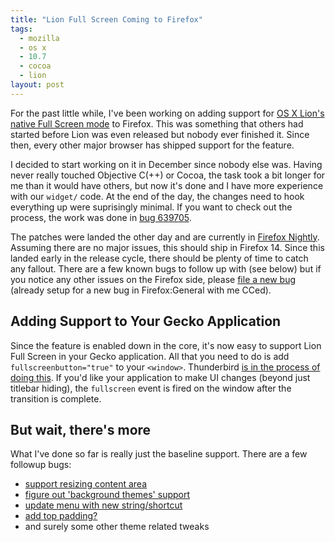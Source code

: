 ```yaml
---
title: "Lion Full Screen Coming to Firefox"
tags:
  - mozilla
  - os x
  - 10.7
  - cocoa
  - lion
layout: post
---
```


For the past little while, I've been working on adding support for [OS X Lion's native Full Screen mode](https://www.apple.com/macosx/whats-new/full-screen.html) to Firefox. This was something that others had started before Lion was even released but nobody ever finished it. Since then, every other major browser has shipped support for the feature.

I decided to start working on it in December since nobody else was. Having never really touched Objective C(++) or Cocoa, the task took a bit longer for me than it would have others, but now it's done and I have more experience with our `widget/` code. At the end of the day, the changes need to hook everything up were suprisingly minimal. If you want to check out the process, the work was done in [bug 639705](https://bugzilla.mozilla.org/show_bug.cgi?id=639705).

The patches were landed the other day and are currently in [Firefox Nightly](http://nightly.mozilla.org). Assuming there are no major issues, this should ship in Firefox 14. Since this landed early in the release cycle, there should be plenty of time to catch any fallout. There are a few known bugs to follow up with (see below) but if you notice any other issues on the Firefox side, please [file a new bug](https://bugzilla.mozilla.org/enter_bug.cgi?blocked=639705&cc=paul%40oshannessy.com&component=General&op_sys=Mac%20OS%20X&product=Firefox&rep_platform=x86) (already setup for a new bug in Firefox:General with me CCed).

## Adding Support to Your Gecko Application

Since the feature is enabled down in the core, it's now easy to support Lion Full Screen in your Gecko application. All that you need to do is add `fullscreenbutton="true"` to your `<window>`. Thunderbird [is in the process of doing this](https://bugzilla.mozilla.org/show_bug.cgi?id=711750). If you'd like your application to make UI changes (beyond just titlebar hiding), the `fullscreen` event is fired on the window after the transition is complete.

## But wait, there's more

What I've done so far is really just the baseline support. There are a few followup bugs:

* [support resizing content area](https://bugzilla.mozilla.org/show_bug.cgi?id=703724)
* [figure out 'background themes' support](https://bugzilla.mozilla.org/show_bug.cgi?id=716450)
* [update menu with new string/shortcut](https://bugzilla.mozilla.org/show_bug.cgi?id=714172)
* [add top padding?](https://bugzilla.mozilla.org/show_bug.cgi?id=714186)
* and surely some other theme related tweaks


